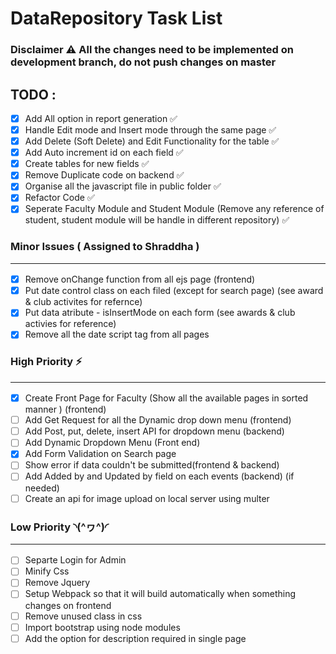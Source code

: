 # DataRepository Task List


###  Disclaimer  ⚠️   All the changes need to be implemented on development branch, do not push changes on master

## TODO : 
- [x] Add All option in report generation ✅
- [x] Handle Edit mode and Insert mode through the same page ✅
- [x] Add Delete (Soft Delete)  and Edit Functionality for the table  ✅
- [x] Add Auto increment id on each field ✅
- [x] Create tables for new fields ✅
- [x] Remove Duplicate code on backend ✅
- [x] Organise all the javascript file in public folder ✅
- [x] Refactor Code ✅
- [x] Seperate Faculty Module and Student Module (Remove any reference of student, student module will be handle in different repository) ✅
  
### Minor Issues ( Assigned to Shraddha )  <hr/>
  
- [x] Remove onChange function from all ejs page (frontend)
- [x] Put date control class on each filed (except for search page) (see award & club activites for refernce)
- [x] Put data atribute - isInsertMode on each form (see awards & club activies for reference)
- [x] Remove all the date script tag from all pages

### High Priority ⚡️ <hr/>
  
- [x] Create Front Page for Faculty (Show all the available pages in sorted manner ) (frontend)
- [ ] Add Get Request for all the Dynamic drop down menu (frontend)
- [ ] Add Post, put, delete, insert API for dropdown menu (backend)
- [ ] Add Dynamic Dropdown Menu (Front end) 
- [x] Add Form Validation on Search page
- [ ] Show error if data couldn't be submitted(frontend & backend) 
- [ ] Add Added by and Updated by field on each events (backend) (if needed)
- [ ] Create an api for image upload on local server using multer

### Low Priority ◝(^ヮ^)◜ <hr/>

- [ ] Separte Login for Admin
- [ ] Minify Css
- [ ] Remove Jquery
- [ ] Setup Webpack so that it will build automatically when something changes on frontend
- [ ] Remove unused class in css
- [ ] Import bootstrap using node modules
- [ ] Add the option for description required in single page
